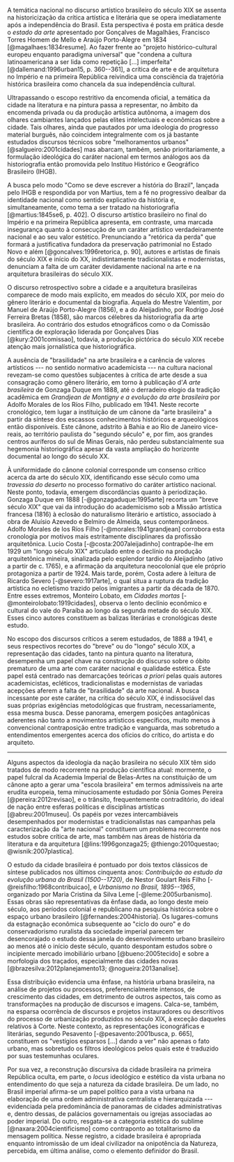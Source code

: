 A temática nacional no discurso artístico brasileiro do século
XIX se assenta na historicização da crítica artística e literária que
se opera imediatamente após a independência do Brasil. Esta
perspectiva é posta em prática desde o *estado da arte* apresentado
por Gonçalves de Magalhães, Francisco Torres Homem de Mello e Araújo
Porto-Alegre em 1834 [@magalhaes:1834resume]. Ao fazer frente ao
"projeto histórico-cultural europeu enquanto paradigma universal" que
"condena a cultura latinoamericana a ser lida como repetição [...]
imperfeita" [@dallemand:1996urban15, p. 360--361], a crítica de arte e
de arquitetura no Império e na primeira República reivindica uma
consciência da trajetória histórica brasileira como chancela da sua
independência cultural.

Ultrapassando o escopo restritivo da encomenda oficial, a temática da
cidade na literatura e na pintura passa a representar, no âmbito da
encomenda privada ou da produção artística autônoma, a imagem dos
olhares cambiantes lançados pelas elites intelectuais e econômicas
sobre a cidade. Tais olhares, ainda que pautados por uma ideologia do
progresso material burguês, não coincidem integralmente com os já
bastante estudados discursos técnicos sobre "melhoramentos urbanos"
[@salgueiro:2001cidades] mas abarcam, também, senão prioritariamente,
a formulação ideológica do caráter nacional em termos análogos aos da
historiografia então promovida pelo Instituo Histórico e Geográfico
Brasileiro (IHGB).

A busca pelo modo "Como se deve escrever a história do Brazil",
lançada pelo IHGB e respondida por von Martius, tem a fé no
progressivo dealbar da identidade nacional como sentido explicativo da
história e, simultaneamente, como tema a ser tratado na historiografia
[@martius:1845se6, p. 402]. O discurso artístico brasileiro no
final do Império e na primeira República apresenta, em contraste, uma
marcada insegurança quanto à consecução de um caráter artístico
verdadeiramente nacional e ao seu valor estético. Prenunciando a
"retórica da perda" que formará a justificativa fundadora da
preservação patrimonial no Estado Novo e além
[@goncalves:1996retorica, p. 90], autores e artistas de finais do
século XIX e início do XX, indistintamente tradicionalistas e
modernistas, denunciam a falta de um caráter devidamente nacional na
arte e na arquitetura brasileiras do século XIX.

O discurso retrospectivo sobre a cidade e a arquitetura brasileiras
comparece de modo mais explícito, em meados do século XIX,
por meio do gênero literário e documental da biografia.
Aquela do Mestre Valentim, por Manuel de Araújo Porto-Alegre (1856), e
a do Aleijadinho, por Rodrigo José Ferreira Bretas (1858), são marcos
célebres da historiografia da arte brasileira.
Ao contrário dos estudos etnográficos como o da Comissão científica de
exploração liderada por Gonçalves Dias [@kury:2001comissao], todavia,
a produção pictórica do século XIX recebe atenção mais jornalística
que historiográfica.

A ausência de "brasilidade" na arte brasileira e a carência de valores
artísticos --- no sentido normativo academicista --- na cultura nacional
revezam-se como questões subjacentes à crítica de arte desde a sua
consagração como gênero literário, em torno à publicação d'*A arte
brasileira* de Gonzaga Duque em 1888, até o derradeiro elogio da
tradição acadêmica em *Grandjean de Montigny e a evolução da arte
brasileira* por Adolfo Morales de los Ríos Filho, publicado em 1941.
Neste recorte cronológico, tem lugar a instituição de um cânone da "arte
brasileira" a partir da síntese dos escassos conhecimentos históricos e
arqueológicos então disponíveis. Este cânone, adstrito à Bahia e ao Rio
de Janeiro vice-reais, ao território paulista do "segundo século" e, por
fim, aos grandes centros auríferos do sul de Minas Gerais, não perdeu
substancialmente sua hegemonia historiográfica apesar da vasta ampliação
do horizonte documental ao longo do século XX.

À uniformidade do cânone colonial corresponde um consenso crítico
acerca da arte do século XIX, identificando esse século como uma
*travessia do deserto* no processo formativo do caráter artístico
nacional. Neste ponto, todavia, emergem discordâncias quanto à
periodização. Gonzaga Duque em 1888 [-@gonzagaduque:1995arte] recorta
um "breve século XIX" que vai da introdução do academicismo sob a Missão
artística francesa (1816) à eclosão do naturalismo literário e
artístico, associado à obra de Aluísio Azevedo e Belmiro de Almeida,
seus contemporâneos. Adolfo Morales de los Ríos Filho
[-@morales:1941grandjean] corrobora esta cronologia por motivos mais
estritamente disciplinares da profissão arquitetônica. Lucio Costa
[-@costa:2007aleijadinho] contrapõe-lhe em 1929 um "longo século XIX"
articulado entre o declínio na produção arquitetônica mineira,
sinalizada pelo esplendor tardio do Aleijadinho (ativo a partir de
c. 1765), e a afirmação da arquitetura neocolonial que ele próprio
protagoniza a partir de 1924. Mais tarde, porém, Costa adere à leitura
de Ricardo Severo [-@severo:1917arte], o qual situa a ruptura da
tradição artística no ecletismo trazido pelos imigrantes a partir da
década de 1870. Entre esses extremos, Monteiro Lobato, em *Cidades
mortas* [-@monteirolobato:1919cidades], observa o lento declínio
econômico e cultural do vale do Paraíba ao longo da segunda metade do
século XIX. Esses cinco autores constituem as balizas literárias e
cronológicas deste estudo.

No escopo dos discursos críticos a serem estudados, de 1888 a 1941, e
seus respectivos recortes do "breve" ou do "longo" século XIX, 
a representação das cidades, tanto na pintura quanto na literatura,
desempenha um papel chave na construção do discurso sobre o óbito
prematuro de uma arte com caráter nacional e qualidade estética. Este
papel está centrado nas demarcações teóricas *a priori* pelas quais
autores academicistas, ecléticos, tradicionalistas e modernistas de
variadas acepções aferem a falta de "brasilidade" da arte nacional.
A busca incessante por este caráter, na crítica
do século XIX, é indissociável das suas próprias exigências
metodológicas que frustram, necessariamente, essa mesma busca. Desse
panorama, emergem posições antagônicas aderentes não tanto a movimentos
artísticos específicos, muito menos à convencional contraposição entre
tradição e vanguarda, mas sobretudo a entendimentos emergentes acerca
dos ofícios do crítico, do artista e do arquiteto.

* * * *

Alguns aspectos da ideologia da nação brasileira no século XIX têm
sido tratados de modo recorrente na produção científica atual:
mormente, o papel fulcral da Academia Imperial de Belas-Artes na
constituição de um cânone apto a gerar uma "escola brasileira" em
termos admissíveis na arte erudita europeia, tema minuciosamente
estudado por Sônia Gomes Pereira [@pereira:2012revisao], e o trânsito,
frequentemente contraditório, do ideal de nação entre esferas
políticas e disciplinas artísticas [@abreu:2001museu]. Os papéis por
vezes intercambiáveis desempenhados por modernistas e tradicionalistas
nas campanhas pela caracterização da "arte nacional" constituem um
problema recorrente nos estudos sobre crítica de arte, mas também nas
áreas de história da literatura e da arquitetura [@lins:1996gonzaga25;
@thiengo:2010questao; @wisnik:2007plastica].

O estudo da cidade brasileira é pontuado por dois textos clássicos de
síntese publicados nos últimos cinquenta anos: *Contribuição ao estudo
da evolução urbana do Brasil (1500--1720)*, de Nestor Goulart Reis
Filho [-@reisfilho:1968contribuicao], e *Urbanismo no Brasil,
1895--1965*, organizado por Maria Cristina da Silva Leme
[-@leme:2005urbanismo]. Essas obras são representativas da ênfase
dada, ao longo deste meio século, aos períodos colonial e republicano
na pesquisa histórica sobre o espaço urbano brasileiro
[@fernandes:2004historia]. Os lugares-comuns da estagnação econômica
subsequente ao "ciclo do ouro" e do conservadorismo ruralista da
sociedade imperial parecem ter desencorajado o estudo dessa janela do
desenvolvimento urbano brasileiro ao menos até o início deste século,
quanto despontam estudos sobre o incipiente mercado imobiliário urbano
[@bueno:2005tecido] e sobre a morfologia dos traçados, especialmente
das cidades novas [@brazesilva:2012planejamento13;
@nogueira:2013analise].

Essa distribuição evidencia uma ênfase, na história urbana brasileira,
na análise de projetos ou processos, preferencialmente intensos,
de crescimento das cidades, em detrimento de outros aspectos, tais
como as transformações na produção de discursos e imagens. Calca-se,
também, na esparsa ocorrência de discursos e projetos instauradores ou
descritivos do processo de urbanização produzidos no século XIX, à
exceção daqueles relativos à Corte. Neste contexto, as representações
iconográficas e literárias, segundo Pesavento [-@pesavento:2001busca,
p. 665], constituem os "vestígios esparsos [...] dando a ver" não
apenas o fato urbano, mas sobretudo os filtros ideológicos pelos quais
este é traduzido por suas testemunhas oculares.

Por sua vez, a reconstrução discursiva da cidade brasileira na
primeira República oculta, em parte, o *locus* ideológico e estético
da vista urbana no entendimento do que seja a natureza da cidade
brasileira. De um lado, no Brasil imperial afirma-se um papel político
para a vista urbana na elaboração de uma ordem administrativa
centralista e hierarquizada --- evidenciada pela predominância de
panoramas de cidades administrativas e, dentro dessas, de palácios
governamentais ou igrejas associadas ao poder imperial. Do outro,
resgata-se a categoria estética do sublime [@naxara:2004cientificismo]
como contraponto ao totalitarismo da mensagem política. Nesse
registro, a cidade brasileira é apropriada enquanto intromissão de um
ideal civilizador na onipotência da Natureza, percebida, em última
análise, como o elemento definidor do Brasil.

